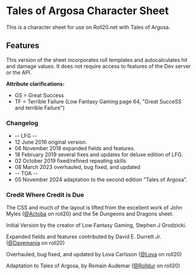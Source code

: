 # Tales of Argosa Character Sheet

This is a character sheet for use on Roll20.net with Tales of Argosa.

## Features
This version of the sheet incorporates roll templates and autocalculates hit and damage values. It does not require access to features of the Dev server or the API.

**Attribute clarifications:**

* GS = Great Success
* TF = Terrible Failure
(Low Fantasy Gaming page 64, "Great SucceSS and terrible Failure")

### Changelog
* -- LFG --
* 12 June 2016 original version.
* 06 November 2018 expanded fields and features.
* 18 February 2019 several fixes and updates for deluxe edition of LFG.
* 02 October 2019 fixed/refined repeating skills
* 08 March 2023 overhauled, bug fixed, and updated
* -- TOA --
* 05 November 2024 adaptation to the second edition "Tales of Argosa".

### Credit Where Credit is Due
The CSS and much of the layout is lifted from the excellent work of John Myles ([@Actoba](https://app.roll20.net/users/427494/actoba) on roll20) and the 5e Dungeons and Dragons sheet.

Initial Version by the creator of Low Fantasy Gaming, Stephen J Grodzicki.

Expanded fields and features contributed by David E. Durrett Jr. ([@Davemania](https://app.roll20.net/users/76/davemania) on roll20)

Overhauled, bug fixed, and updated by Lova Carlsson ([@Lova](https://app.roll20.net/users/6554602/lova) on roll20)

Adaptation to Tales of Argosa, by Romain Audemar ([@Rolldur](https://app.roll20.net/users/8727831/rolldur) on roll20)
